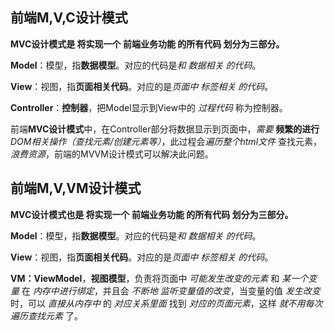 
## 前端M,V,C设计模式
**MVC设计模式是 将实现一个 前端业务功能 的所有代码 划分为三部分。**

**Model**：模型，指**数据模型**。对应的代码是*和 数据相关 的代码*。

**View**：视图，指**页面相关代码**。对应的是*页面中 标签相关 的代码*。

**Controller**：**控制器**，把Model显示到View中的 *过程代码* 称为控制器。

前端**MVC设计模式**中，在Controller部分将数据显示到页面中，*需要* **频繁的进行** *DOM相关操作（查找元素/创建元素等）*，此过程会*遍历整个html文件* 查找元素，*浪费资源*，前端的MVVM设计模式可以解决此问题。

## 前端M,V,VM设计模式

**MVC设计模式也是 将实现一个 前端业务功能 的所有代码 划分为三部分。**

**Model**：模型，指**数据模型**。对应的代码是*和 数据相关 的代码*。

**View**：视图，指**页面相关代码**。对应的是*页面中 标签相关 的代码*。

**VM：ViewModel**，**视图模型**，负责将页面中 *可能发生改变的元素* 和 *某一个变量* 在 *内存中进行绑定*，并且会 *不断地 监听变量值的改变*，当变量的值 *发生改变* 时，可以 *直接从内存中* 的 *对应关系里面* 找到 *对应的页面元素*，这样 *就不用每次遍历查找元素* 了。